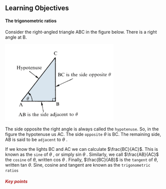 ## Learning Objectives

#### The trigonometric ratios

Consider the right-angled triangle ABC in the figure below.
There is a right angle at B.

<img src="./Figure 22.1.png" width="350px"/>

The side opposite the right angle is always called the `hypotenuse`.
So, in the figure the hypotenuse us AC. The side `opposite` _θ_ is BC. The remaining side, AB is said to be `adjacent` to _θ_ .

If we know the lights BC and AC we can calculate $\frac{BC}{AC}$.
This is known as the `sine` of _θ_ , or simply sin _θ_ . Similarly, we call $\frac{AB}{AC}$ the `cosine` of _θ_, written cos _θ_ .
Finally, $\frac{BC}{AB}$ is the `tangent` of _θ_, written tan _θ_.
Sine, cosine and tangent are known as the `trigonometric ratios`

<h5 style="color:FireBrick;">Key points</h5>
